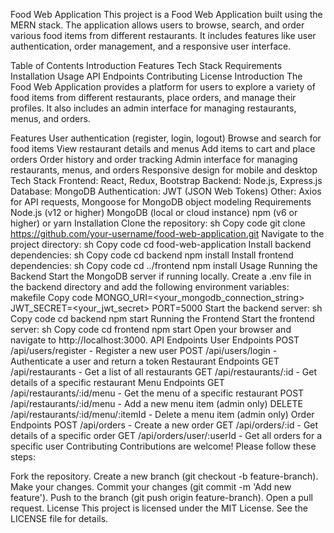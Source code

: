 Food Web Application
This project is a Food Web Application built using the MERN stack. The application allows users to browse, search, and order various food items from different restaurants. It includes features like user authentication, order management, and a responsive user interface.


Table of Contents
Introduction
Features
Tech Stack
Requirements
Installation
Usage
API Endpoints
Contributing
License
Introduction
The Food Web Application provides a platform for users to explore a variety of food items from different restaurants, place orders, and manage their profiles. It also includes an admin interface for managing restaurants, menus, and orders.

Features
User authentication (register, login, logout)
Browse and search for food items
View restaurant details and menus
Add items to cart and place orders
Order history and order tracking
Admin interface for managing restaurants, menus, and orders
Responsive design for mobile and desktop
Tech Stack
Frontend: React, Redux, Bootstrap
Backend: Node.js, Express.js
Database: MongoDB
Authentication: JWT (JSON Web Tokens)
Other: Axios for API requests, Mongoose for MongoDB object modeling
Requirements
Node.js (v12 or higher)
MongoDB (local or cloud instance)
npm (v6 or higher) or yarn
Installation
Clone the repository:
sh
Copy code
git clone https://github.com/your-username/food-web-application.git
Navigate to the project directory:
sh
Copy code
cd food-web-application
Install backend dependencies:
sh
Copy code
cd backend
npm install
Install frontend dependencies:
sh
Copy code
cd ../frontend
npm install
Usage
Running the Backend
Start the MongoDB server if running locally.
Create a .env file in the backend directory and add the following environment variables:
makefile
Copy code
MONGO_URI=<your_mongodb_connection_string>
JWT_SECRET=<your_jwt_secret>
PORT=5000
Start the backend server:
sh
Copy code
cd backend
npm start
Running the Frontend
Start the frontend server:
sh
Copy code
cd frontend
npm start
Open your browser and navigate to http://localhost:3000.
API Endpoints
User Endpoints
POST /api/users/register - Register a new user
POST /api/users/login - Authenticate a user and return a token
Restaurant Endpoints
GET /api/restaurants - Get a list of all restaurants
GET /api/restaurants/:id - Get details of a specific restaurant
Menu Endpoints
GET /api/restaurants/:id/menu - Get the menu of a specific restaurant
POST /api/restaurants/:id/menu - Add a new menu item (admin only)
DELETE /api/restaurants/:id/menu/:itemId - Delete a menu item (admin only)
Order Endpoints
POST /api/orders - Create a new order
GET /api/orders/:id - Get details of a specific order
GET /api/orders/user/:userId - Get all orders for a specific user
Contributing
Contributions are welcome! Please follow these steps:

Fork the repository.
Create a new branch (git checkout -b feature-branch).
Make your changes.
Commit your changes (git commit -m 'Add new feature').
Push to the branch (git push origin feature-branch).
Open a pull request.
License
This project is licensed under the MIT License. See the LICENSE file for details.
